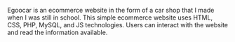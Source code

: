 Egoocar is an ecommerce website in the form of a car shop that I made when I was still in school. This simple ecommerce website uses HTML, CSS, PHP, MySQL, and JS technologies. Users can interact with the website and read the information available.
